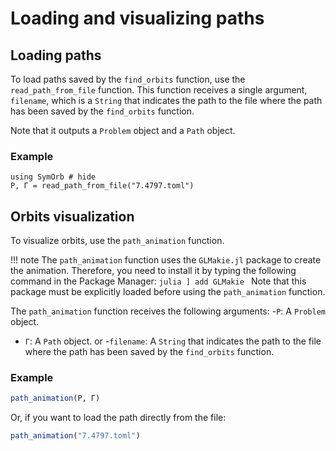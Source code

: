 # Loading and visualizing paths
## Loading paths
To load paths saved by the `find_orbits` function, use the `read_path_from_file` function. This function receives a single argument, `filename`, which is a `String` that indicates the path to the file where the path has been saved by the `find_orbits` function.

Note that it outputs a `Problem` object and a `Path` object.

### Example

```@repl
using SymOrb # hide
P, Γ = read_path_from_file("7.4797.toml") 
```

## Orbits visualization

To visualize orbits, use the `path_animation` function. 

!!! note
    The `path_animation` function uses the `GLMakie.jl` package to create the animation. Therefore, you need to install it by typing the following command in the Package Manager:
    ```julia
    ] add GLMakie
    ```
    Note that this package must be explicitly loaded before using the `path_animation` function.

The `path_animation` function receives the following arguments:
-`P`: A `Problem` object.
- `Γ`: A `Path` object.
or 
-`filename`: A `String` that indicates the path to the file where the path has been saved by the `find_orbits` function.

### Example

```julia
path_animation(P, Γ)
```

Or, if you want to load the path directly from the file:

```julia
path_animation("7.4797.toml")
```